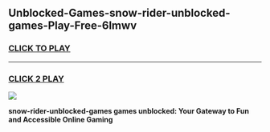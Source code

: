 
## Unblocked-Games-snow-rider-unblocked-games-Play-Free-6lmwv
<h3>
<a href="https://premium76.site?title=snow-rider-unblocked-games&ref=20M">CLICK TO PLAY</a></h3>
<hr>

<h3>
<a href="https://premium76.site?title=snow-rider-unblocked-games&ref=20M">CLICK 2 PLAY</a>
  
</h3>

<a href="https://premium76.site?title=snow-rider-unblocked-games&ref=19M"><img src="https://clearcache.store/games.png"></a>


**snow-rider-unblocked-games games unblocked: Your Gateway to Fun and Accessible Online Gaming**
